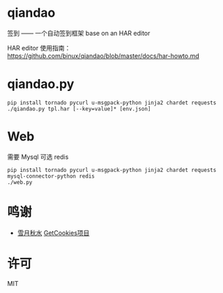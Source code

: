 qiandao
=======

签到 —— 一个自动签到框架 base on an HAR editor

HAR editor 使用指南：https://github.com/binux/qiandao/blob/master/docs/har-howto.md

qiandao.py
==========

```
pip install tornado pycurl u-msgpack-python jinja2 chardet requests
./qiandao.py tpl.har [--key=value]* [env.json]
```

Web
===

需要 Mysql
可选 redis

```
pip install tornado pycurl u-msgpack-python jinja2 chardet requests mysql-connector-python redis
./web.py
```

鸣谢
====

+ [雪月秋水](https://plus.google.com/u/0/+%E9%9B%AA%E6%9C%88%E7%A7%8B%E6%B0%B4%E9%85%B1) [GetCookies项目](https://github.com/acgotaku/GetCookies)

许可
====

MIT
